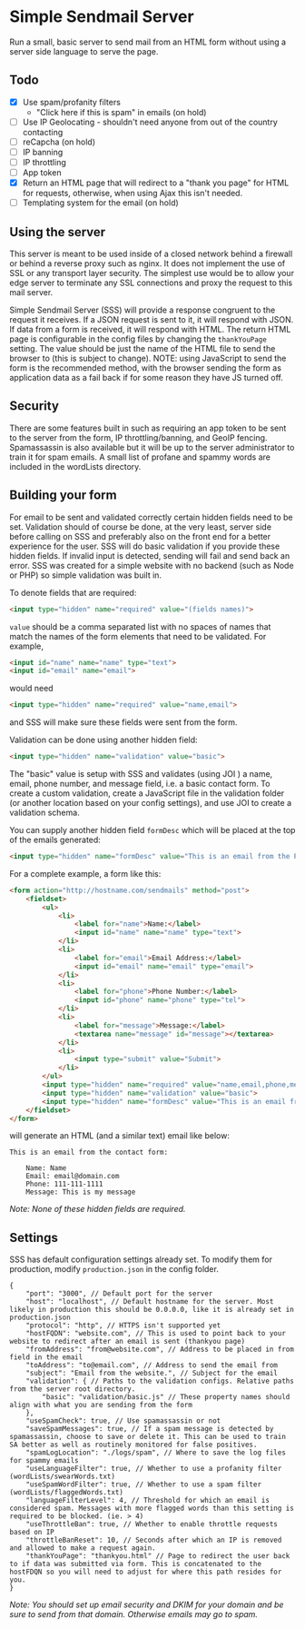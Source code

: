 # Simple Sendmail Server

Run a small, basic server to send mail from an HTML form without using a server side language to serve the page.

## Todo

-   [x] Use spam/profanity filters
    -   "Click here if this is spam" in emails (on hold)
-   [ ] Use IP Geolocating - shouldn't need anyone from out of the country contacting
-   [ ] reCapcha (on hold)
-   [ ] IP banning
-   [ ] IP throttling
-   [ ] App token
-   [x] Return an HTML page that will redirect to a "thank you page" for HTML for requests, otherwise, when using Ajax this isn't needed.
-   [ ] Templating system for the email (on hold)

## Using the server

This server is meant to be used inside of a closed network behind a firewall or behind a reverse proxy such as nginx. It does not implement the use of SSL or any transport layer security. The simplest use would be to allow your edge server to terminate any SSL connections and proxy the request to this mail server.

Simple Sendmail Server (SSS) will provide a response congruent to the request it receives. If a JSON request is sent to it, it will respond with JSON. If data from a form is received, it will respond with HTML. The return HTML page is configurable in the config files by changing the `thankYouPage` setting. The value should be just the name of the HTML file to send the browser to (this is subject to change). NOTE: using JavaScript to send the form is the recommended method, with the browser sending the form as application data as a fail back if for some reason they have JS turned off.

## Security

There are some features built in such as requiring an app token to be sent to the server from the form, IP throttling/banning, and GeoIP fencing. Spamassassin is also available but it will be up to the server administrator to train it for spam emails. A small list of profane and spammy words are included in the wordLists directory.


## Building your form

For email to be sent and validated correctly certain hidden fields need to be set. Validation should of course be done, at the very least, server side before calling on SSS and preferably also on the front end for a better experience for the user.  SSS will do basic validation if you provide these hidden fields. If invalid input is detected, sending will fail and send back an error. SSS was created for a simple website with no backend (such as Node or PHP) so simple validation was built in.

To denote fields that are required:

```html
<input type="hidden" name="required" value="(fields names)">
```

`value`  should be a comma separated list with no spaces of names that match the names of the form elements that need to be validated.  For example,

```html
<input id="name" name="name" type="text">
<input id="email" name="email">
```

would need

```html
<input type="hidden" name="required" value="name,email">
```

and SSS will make sure these fields were sent from the form.

Validation can be done using another hidden field:

```html
<input type="hidden" name="validation" value="basic">
```

The "basic" value is setup with SSS and validates (using JOI ) a name, email, phone number, and message field, i.e. a basic contact form. To create a custom validation, create a JavaScript file in the validation folder (or another location based on your config settings), and use JOI to create a validation schema. 

You can supply another hidden field `formDesc` which will be placed at the top of the emails generated:

```html
<input type="hidden" name="formDesc" value="This is an email from the Pettinontheritz.com contact form:">
```

For a complete example, a form like this:

```html
<form action="http://hostname.com/sendmails" method="post">
    <fieldset>
        <ul>
            <li>
                <label for="name">Name:</label>
                <input id="name" name="name" type="text">
            </li>
            <li>
                <label for="email">Email Address:</label>
                <input id="email" name="email" type="email">   
            </li>
            <li>
                <label for="phone">Phone Number:</label>
                <input id="phone" name="phone" type="tel">
            </li>
            <li>
                <label for="message">Message:</label>
                <textarea name="message" id="message"></textarea>
            </li>
            <li>
                <input type="submit" value="Submit">
            </li>
        </ul>
        <input type="hidden" name="required" value="name,email,phone,message">
        <input type="hidden" name="validation" value="basic">
        <input type="hidden" name="formDesc" value="This is an email from the contact form:">
    </fieldset>
</form>
```

will generate an HTML (and a similar text) email like below:

```
This is an email from the contact form:

    Name: Name
    Email: email@domain.com
    Phone: 111-111-1111
    Message: This is my message
```

*Note: None of these hidden fields are required.*

## Settings

SSS has default configuration settings already set. To modify them for production, modify `production.json` in the config folder.

```json5
{
    "port": "3000", // Default port for the server
    "host": "localhost", // Default hostname for the server. Most likely in production this should be 0.0.0.0, like it is already set in production.json
    "protocol": "http", // HTTPS isn't supported yet
    "hostFQDN": "website.com", // This is used to point back to your website to redirect after an email is sent (thankyou page)
    "fromAddress": "from@website.com", // Address to be placed in from field in the email
    "toAddress": "to@email.com", // Address to send the email from
    "subject": "Email from the website.", // Subject for the email
    "validation": { // Paths to the validation configs. Relative paths from the server root directory.
        "basic": "validation/basic.js" // These property names should align with what you are sending from the form
    },
    "useSpamCheck": true, // Use spamassassin or not
    "saveSpamMessages": true, // If a spam message is detected by spamassassin, choose to save or delete it. This can be used to train SA better as well as routinely monitored for false positives.
    "spamLogLocation": "./logs/spam", // Where to save the log files for spammy emails
    "useLanguageFilter": true, // Whether to use a profanity filter (wordLists/swearWords.txt)
    "useSpamWordFilter": true, // Whether to use a spam filter (wordLists/flaggedWords.txt)
    "languageFilterLevel": 4, // Threshold for which an email is considered spam. Messages with more flagged words than this setting is required to be blocked. (ie. > 4)
    "useThrottleBan": true, // Whether to enable throttle requests based on IP
    "throttleBanReset": 10, // Seconds after which an IP is removed and allowed to make a request again.
    "thankYouPage": "thankyou.html" // Page to redirect the user back to if data was submitted via form. This is concatenated to the hostFDQN so you will need to adjust for where this path resides for you.  
}
```

*Note: You should set up email security and DKIM for your domain and be sure to send from that domain. Otherwise emails may go to spam.*

